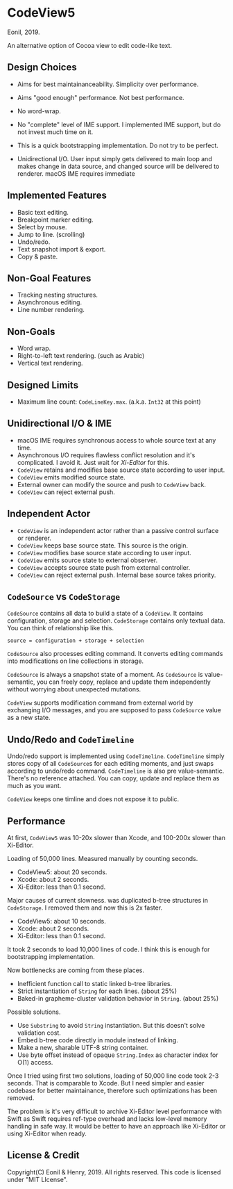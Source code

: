 CodeView5
=========
Eonil, 2019.

An alternative option of Cocoa view to edit code-like text. 



Design Choices
-------------------
- Aims for best maintainanceability. Simplicity over performance.
- Aims "good enough" performance. Not best performance.
- No word-wrap. 
- No "complete" level of IME support. I implemented IME support, but do not invest much time on it.
- This is a quick bootstrapping implementation. Do not try to be perfect.

- Unidirectional I/O. User input simply gets delivered to main loop
  and makes change in data source, and changed source will be delivered
  to renderer. macOS IME requires immediate
  
Implemented Features
--------------------------
- Basic text editing.
- Breakpoint marker editing.
- Select by mouse.
- Jump to line. (scrolling)
- Undo/redo.
- Text snapshot import & export.
- Copy & paste.
  
Non-Goal Features
----------------------
- Tracking nesting structures.
- Asynchronous editing.
- Line number rendering.

Non-Goals
-----------------
- Word wrap.
- Right-to-left text rendering. (such as Arabic)
- Vertical text rendering.

Designed Limits
-------------------
- Maximum line count: `CodeLineKey.max`. (a.k.a. `Int32` at this point)


Unidirectional I/O & IME
----------------------------
- macOS IME requires synchronous access to whole source text at any time.
- Asynchronous I/O requires flawless conflict resolution and it's complicated.
  I avoid it. Just wait for *Xi-Editor* for this. 
- `CodeView` retains and modifies base source state according to user input.
- `CodeView` emits modified source state.
- External owner can modify the source and push to `CodeView` back.
- `CodeView` can reject external push.

Independent Actor
----------------------
- `CodeView` is an independent actor rather than a passive control surface or renderer.
- `CodeView` keeps base source state. This source is the origin.
- `CodeView` modifies base source state according to user input.
- `CodeView` emits source state to external observer.
- `CodeView` accepts source state push from external controller.
- `CodeView` can reject external push. Internal base source takes priority.






`CodeSource` vs `CodeStorage`
-------------------------------------
`CodeSource` contains all data to build a state of a `CodeView`.
It contains configuration, storage and selection.
`CodeStorage` contains only textual data. 
You can think of relationship like this.

    source = configuration + storage + selection
    
`CodeSource` also processes editing command.
It converts editing commands into modifications 
on line collections in storage.

`CodeSource` is always a snapshot state of a moment.
As `CodeSource` is value-semantic, you can freely copy,
replace and update them independently without worrying
about unexpected mutations.

`CodeView` supports modification command from external 
world by exchanging I/O messages, and you are supposed
to pass `CodeSource` value as a new state.



Undo/Redo and `CodeTimeline`
--------------------------------------
Undo/redo support is implemented using `CodeTimeline`.
`CodeTimeline` simply stores copy of all `CodeSource`s 
for each editing moments, and just swaps according to 
undo/redo command.
`CodeTimeline` is also pre value-semantic. There's no
reference attached. You can copy, update and replace
them as much as you want.

`CodeView` keeps one timline and does not expose it to
public.



Performance
----------------
At first, `CodeView5` was 10-20x slower than Xcode, 
and 100-200x slower than Xi-Editor. 

Loading of 50,000 lines. Measured manually by counting seconds.
- CodeView5: about 20 seconds.
- Xcode: about 2 seconds.
- Xi-Editor: less than 0.1 second.

Major causes of current slowness. was duplicated b-tree structures
in `CodeStorage`. I removed them and now this is 2x faster.

- CodeView5: about 10 seconds.
- Xcode: about 2 seconds.
- Xi-Editor: less than 0.1 second.

It took 2 seconds to load 10,000 lines of code.
I think this is enough for bootstrapping implementation.

Now bottlenecks are coming from these places.
- Inefficient function call to static linked b-tree libraries.
- Strict instantiation of `String` for each lines. (about 25%)
- Baked-in grapheme-cluster validation behavior in `String`. (about 25%)

Possible solutions.
- Use `Substring` to avoid `String` instantiation. But this doesn't solve validation cost.
- Embed b-tree code directly in module instead of linking.
- Make a new, sharable UTF-8 string container. 
- Use byte offset instead of opaque `String.Index` as character index for O(1) access.

Once I tried using first two solutions, loading of 50,000 line code took
2-3 seconds. That is comparable to Xcode. But I need simpler and easier codebase
for better maintainance, therefore such optimizations has been removed.

The problem is it's very difficult to archive Xi-Editor level performance with Swift
as Swift requires ref-type overhead and lacks low-level memory handling in safe way.
It would be better to have an approach like Xi-Editor or using Xi-Editor when ready.



License & Credit
--------------------
Copyright(C) Eonil & Henry, 2019. All rights reserved.
This code is licensed under "MIT LIcense".
